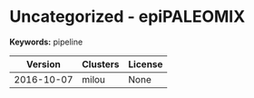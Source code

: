 # Uncategorized - epiPALEOMIX



**Keywords:** pipeline



| Version | Clusters | License |
| ------- | -------- | ------- |
| 2016-10-07 | milou | None |

